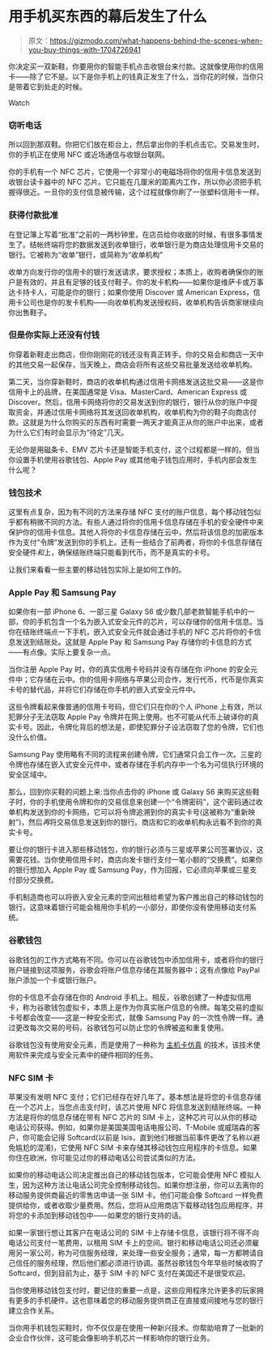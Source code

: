 # 用手机买东西的幕后发生了什么

> 原文：<https://gizmodo.com/what-happens-behind-the-scenes-when-you-buy-things-with-1704726941>

你决定买一双新鞋，你要用你的智能手机点击收银台来付款。这就像使用你的信用卡——除了它不是。以下是你手机上的钱真正发生了什么，当你花的时候，当你只是带着它到处走的时候。

Watch

### 窃听电话

所以回到那双鞋。你把它们放在柜台上，然后拿出你的手机点击它。交易发生时，你的手机正在使用 NFC 或近场通信与收银台联网。

你的手机有一个 NFC 芯片，它使用一个非常小的电磁场将你的信用卡信息发送到收银台读卡器中的 NFC 芯片。它只能在几厘米的距离内工作，所以你必须把手机握得很近。一旦你的支付信息被传输，这个过程就像你刷了一张塑料信用卡一样。

### 获得付款批准

在登记簿上写着“批准”之前的一两秒钟里，在店员给你收据的时候，有很多事情发生了。结帐终端将您的数据发送到收单银行，收单银行是为商店处理信用卡交易的银行。它被称为“收单”银行，或简称为“收单机构”

收单方向发行你的信用卡的银行发送请求，要求授权；本质上，收购者确保你的账户是有效的，并且有足够的钱支付鞋子。你的发卡机构——如果你是维萨卡或万事达卡持卡人，可能是你的银行；如果你使用 Discover 或 American Express，信用卡公司也是你的发卡机构——向收单机构发送授权码，收单机构告诉商家继续向你出售鞋子。

### 但是你实际上还没有付钱

你穿着新鞋走出商店，但你刚刚花的钱还没有真正转手。你的交易会和商店一天中的其他交易一起保存，当天晚上，商店会将所有这些交易批量发送给收单机构。

第二天，当你穿新鞋时，商店的收单机构通过信用卡网络发送这批交易——这是你信用卡上的品牌，在美国通常是 Visa、MasterCard、American Express 或 Discover。然后，信用卡网络将你的交易发送到你的银行，银行从你的账户中提取资金，并通过信用卡网络将其发送回收单机构，收单机构为你的鞋子向商店付款。这就是为什么你购买的东西有时需要一两天才能真正从你的账户中出来，或者为什么它们有时会显示为“待定”几天。

无论你是用磁条卡、EMV 芯片卡还是智能手机支付，这个过程都是一样的。但当你设置手机使用谷歌钱包、Apple Pay 或其他电子钱包应用时，手机内部会发生什么呢？

### 钱包技术

这里有点复杂，因为有不同的方法来存储 NFC 支付的账户信息，每个移动钱包似乎都有稍微不同的方法。有些人通过将你的信用卡信息存储在手机的安全硬件中来保护你的信用卡信息。其他人将你的卡信息存储在云中，然后将该信息的加密版本作为支付“令牌”发送到你的手机上。还有一些结合了前两者，将你的卡信息存储在安全硬件*和*上，确保结账终端只能看到代币，而不是真实的卡号。

让我们来看看一些主要的移动钱包实际上是如何工作的。

### Apple Pay 和 Samsung Pay

如果你有一部 iPhone 6、一部三星 Galaxy S6 或少数几部老款智能手机中的一部，你的手机包含一个名为嵌入式安全元件的芯片，可以存储你的信用卡信息。当你在结账终端点一下手机，嵌入式安全元件就会通过手机的 NFC 芯片将你的卡信息发送到结账处。这就是 Apple Pay 和 Samsung Pay 存储你的卡信息的方式——有点像。实际上要复杂一点。

当你注册 Apple Pay 时，你的真实信用卡号码并没有存储在你 iPhone 的安全元件中；它存储在云中。你的信用卡网络与苹果公司合作，发行代币，代币是你真实卡号的替代品，并将它们存储在你手机的嵌入式安全元件中。

这些令牌看起来像普通的信用卡号码，但它们只在你的个人 iPhone 上有效，所以犯罪分子无法窃取 Apple Pay 令牌并在网上使用。也不可能从代币上破译你的真实卡号。因此，令牌化背后的想法是，即使犯罪分子设法窃取了您的令牌，它们也没什么价值。

Samsung Pay 使用略有不同的流程来创建令牌，它们通常只会工作一次。三星的令牌也存储在嵌入式安全元件中，或者存储在手机内存中一个名为可信执行环境的安全区域中。

那么，回到你买鞋的问题上来:当你点击你的 iPhone 或 Galaxy S6 来购买这些鞋子时，你的手机使用令牌和你的交易信息来创建一个“令牌密码”，这个密码通过收单机构发送到你的卡网络，它可以将令牌追溯到你的真实卡号(这被称为“重新映射”)，然后*再*将交易信息发送到你的银行。商店和它的收单机构永远看不到你的真实卡号。

要让你的银行卡进入那些移动钱包，你的银行必须与三星或苹果公司签署协议，这需要花钱。当你使用信用卡时，商店向发卡银行支付一笔小额的“交换费”。如果你的银行想加入 Apple Pay 或 Samsung Pay，作为回报，它必须向苹果或三星支付部分交换费。

手机制造商也可以将嵌入安全元素的空间出租给希望为客户推出自己的移动钱包的银行。这意味着银行可能会租用你手机的一小部分，即使你没有使用移动支付系统。

### 谷歌钱包

谷歌钱包的工作方式略有不同。你可以在谷歌钱包中添加信用卡，或者将你的银行账户链接到这项服务，谷歌会将账户信息存储在其服务器中；这有点像给 PayPal 账户添加一个卡或银行账户。

你的卡信息不会存储在你的 Android 手机上。相反，谷歌创建了一种虚拟信用卡，称为谷歌钱包虚拟卡，本质上是作为你真实账户信息的令牌。每笔交易的虚拟卡号都会改变——这是一种安全形式，就像 Samsung Pay 的一次性令牌一样。通过更改每次交易的号码，谷歌钱包可以防止您的令牌被盗和重复使用。

谷歌钱包没有使用安全元素，而是使用了一种称为 [主机卡仿真](https://developer.android.com/guide/topics/connectivity/nfc/hce.html) 的技术，该技术使用软件来完成与安全元素中的硬件相同的任务。

### NFC SIM 卡

苹果没有发明 NFC 支付；它们已经存在好几年了。基本想法是将您的卡信息存储在一个芯片上，当您点击支付时，该芯片使用 NFC 将信息发送到结账终端。一种方法是将你的信息存储在带有 NFC 芯片的 SIM 卡上，这种芯片可以从你的移动电话公司获得。例如，如果你是美国美国电话电报公司、T-Mobile 或威瑞森的客户，你可能会记得 Softcard(以前是 Isis，直到他们根据当前事件更改了名称以避免尴尬的混淆)，它使用 NFC SIM 卡来存储其移动钱包应用程序的卡信息。如果你住在欧洲，你可能见过你的移动电话公司尝试类似的方法。

如果你的移动电话公司决定推出自己的移动钱包版本，它可能会使用 NFC 模拟人生，因为这种方法让电话公司完全控制移动钱包。如果你想注册，你可以去离你的移动服务提供商最近的零售店申请一张 SIM 卡。他们可能会像 Softcard 一样免费提供给你，或者收取少量费用。然后，您将从应用商店下载移动钱包应用程序，并将您的卡添加到移动钱包中——如果您的银行支持的话。

如果一家银行想让其客户在电话公司的 SIM 卡上存储卡信息，该银行将不得不向电话公司支付一笔费用，以租用 SIM 卡上的空间。银行和移动电话公司还必须雇用另一家公司，称为可信服务经理，来处理一些安全服务；通常，每一方都聘请自己信任的服务经理，然后他们都必须进行协调。虽然谷歌钱包今年早些时候收购了 Softcard，但到目前为止，基于 SIM 卡的 NFC 支付在美国还不是很受欢迎。

当你使用移动钱包支付时，要记住的重要一点是，这些应用程序允许更多的玩家拥有更多的手机硬件。这也意味着您的移动服务提供商正在直接或间接地与您的银行建立合作关系。

当你用手机钱包买鞋时，你不仅仅是在使用一种新兴技术。你帮助培育了一批新的企业合作伙伴，这可能会像影响手机芯片一样影响你的银行业务。